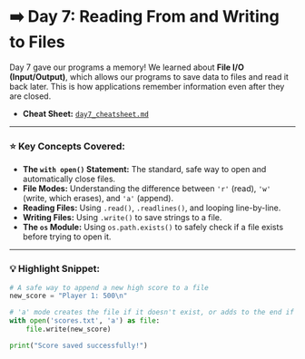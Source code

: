 # ➡️ Day 7: Reading From and Writing to Files

Day 7 gave our programs a memory! We learned about **File I/O (Input/Output)**, which allows our programs to save data to files and read it back later. This is how applications remember information even after they are closed.


* **Cheat Sheet:** [`day7_cheatsheet.md`](./day7_cheatsheet.md)

---

### ⭐ Key Concepts Covered:

* **The `with open()` Statement:** The standard, safe way to open and automatically close files.
* **File Modes:** Understanding the difference between `'r'` (read), `'w'` (write, which erases), and `'a'` (append).
* **Reading Files:** Using `.read()`, `.readlines()`, and looping line-by-line.
* **Writing Files:** Using `.write()` to save strings to a file.
* **The `os` Module:** Using `os.path.exists()` to safely check if a file exists before trying to open it.

---

### 💡 Highlight Snippet:

```python
# A safe way to append a new high score to a file
new_score = "Player 1: 500\n"

# 'a' mode creates the file if it doesn't exist, or adds to the end if it does.
with open('scores.txt', 'a') as file:
    file.write(new_score)

print("Score saved successfully!")

